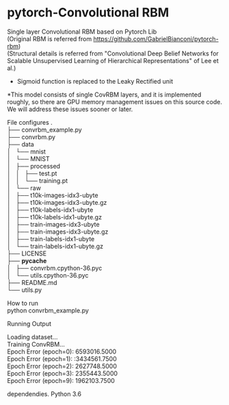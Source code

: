 # pytorch-Convolutional RBM
Single layer Convolutional RBM based on Pytorch Lib </br>
(Original RBM is referred from https://github.com/GabrielBianconi/pytorch-rbm) </br>
(Structural details is referred from "Convolutional Deep Belief Networks for Scalable Unsupervised Learning of Hierarchical Representations" of Lee et al.) </br>

* Sigmoid function is replaced to the Leaky Rectified unit


*This model consists of single CovRBM layers, and it is implemented roughly, so there are GPU memory management issues on this source code. We will address these issues sooner or later.

File configures
.</br>
├── convrbm_example.py </br>
├── convrbm.py </br>
├── data </br>
│   └── mnist </br>
│       └── MNIST </br>
│           ├── processed </br>
│           │   ├── test.pt </br>
│           │   └── training.pt </br>
│           └── raw </br>
│               ├── t10k-images-idx3-ubyte </br>
│               ├── t10k-images-idx3-ubyte.gz </br>
│               ├── t10k-labels-idx1-ubyte </br>
│               ├── t10k-labels-idx1-ubyte.gz </br>
│               ├── train-images-idx3-ubyte </br>
│               ├── train-images-idx3-ubyte.gz </br> 
│               ├── train-labels-idx1-ubyte </br>
│               └── train-labels-idx1-ubyte.gz </br>
├── LICENSE </br>
├── __pycache__ </br>
│   ├── convrbm.cpython-36.pyc </br>
│   └── utils.cpython-36.pyc </br>
├── README.md </br>
└── utils.py </br>


How to run</br>
python convrbm_example.py</br>

Running Output</br>

Loading dataset...</br>
Training ConvRBM...</br>
Epoch Error (epoch=0): 6593016.5000</br>
Epoch Error (epoch=1): :3434561.7500</br>
Epoch Error (epoch=2): 2627748.5000</br>
Epoch Error (epoch=3): 2355443.5000</br>
Epoch Error (epoch=9): 1962103.7500</br>




dependendies. 
Python 3.6
